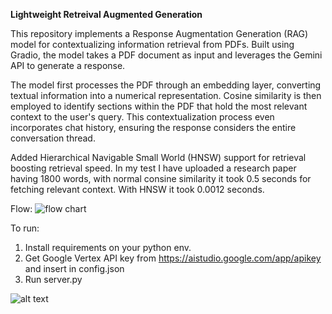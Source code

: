 **Lightweight Retreival Augmented Generation**

This repository implements a Response Augmentation Generation (RAG) model for contextualizing information retrieval from PDFs. Built using Gradio, the model takes a PDF document as input and leverages the Gemini API to generate a response.

The model first processes the PDF through an embedding layer, converting textual information into a numerical representation. Cosine similarity is then employed to identify sections within the PDF that hold the most relevant context to the user's query. This contextualization process even incorporates chat history, ensuring the response considers the entire conversation thread.

Added Hierarchical Navigable Small World (HNSW) support for retrieval boosting retrieval speed. In my test I have uploaded a research paper having 1800 words, with normal consine similarity it took 0.5 seconds for fetching relevant context. With HNSW it took 0.0012 seconds. 

Flow: 
![flow chart](https://github.com/harinaralasetty/Retrieval_Augmented_Generation/blob/main/RAG%20+%20HNSW.png)

To run: 
1. Install requirements on your python env.
2. Get Google Vertex API key from https://aistudio.google.com/app/apikey and insert in config.json
3. Run server.py

![alt text](https://github.com/harinaralasetty/Retrieval_Augmented_Generation/blob/main/RAG%20Local%20Screenshot.png)
